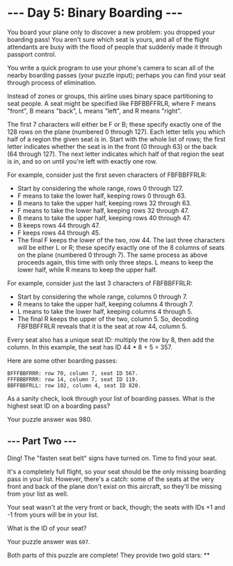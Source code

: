 # --- Day 5: Binary Boarding ---
  
  You board your plane only to discover a new problem: you dropped your boarding pass! You aren't sure which seat is yours, and all of the flight attendants are busy with the flood of people that suddenly made it through passport control.
  
  You write a quick program to use your phone's camera to scan all of the nearby boarding passes (your puzzle input); perhaps you can find your seat through process of elimination.
  
  Instead of zones or groups, this airline uses binary space partitioning to seat people. A seat might be specified like FBFBBFFRLR, where F means "front", B means "back", L means "left", and R means "right".
  
  The first 7 characters will either be F or B; these specify exactly one of the 128 rows on the plane (numbered 0 through 127). Each letter tells you which half of a region the given seat is in. Start with the whole list of rows; the first letter indicates whether the seat is in the front (0 through 63) or the back (64 through 127). The next letter indicates which half of that region the seat is in, and so on until you're left with exactly one row.
  
  For example, consider just the first seven characters of FBFBBFFRLR:
  
  - Start by considering the whole range, rows 0 through 127.
  - F means to take the lower half, keeping rows 0 through 63.
  - B means to take the upper half, keeping rows 32 through 63.
  - F means to take the lower half, keeping rows 32 through 47.
  - B means to take the upper half, keeping rows 40 through 47.
  - B keeps rows 44 through 47.
  - F keeps rows 44 through 45.
  - The final F keeps the lower of the two, row 44.
  The last three characters will be either L or R; these specify exactly one of the 8 columns of seats on the plane (numbered 0 through 7). The same process as above proceeds again, this time with only three steps. L means to keep the lower half, while R means to keep the upper half.
  
  For example, consider just the last 3 characters of FBFBBFFRLR:
  
  - Start by considering the whole range, columns 0 through 7.
  - R means to take the upper half, keeping columns 4 through 7.
  - L means to take the lower half, keeping columns 4 through 5.
  - The final R keeps the upper of the two, column 5.
  So, decoding FBFBBFFRLR reveals that it is the seat at row 44, column 5.
  
  Every seat also has a unique seat ID: multiply the row by 8, then add the column. In this example, the seat has ID 44 * 8 + 5 = 357.
  
  Here are some other boarding passes:
  ```
  BFFFBBFRRR: row 70, column 7, seat ID 567.
  FFFBBBFRRR: row 14, column 7, seat ID 119.
  BBFFBBFRLL: row 102, column 4, seat ID 820.
```
  As a sanity check, look through your list of boarding passes. What is the highest seat ID on a boarding pass?
  
  Your puzzle answer was 980.
  
##  --- Part Two ---
  
  Ding! The "fasten seat belt" signs have turned on. Time to find your seat.
  
  It's a completely full flight, so your seat should be the only missing boarding pass in your list. However, there's a catch: some of the seats at the very front and back of the plane don't exist on this aircraft, so they'll be missing from your list as well.
  
  Your seat wasn't at the very front or back, though; the seats with IDs +1 and -1 from yours will be in your list.
  
  What is the ID of your seat?
  
  Your puzzle answer was `607`.
  
  Both parts of this puzzle are complete! They provide two gold stars: **